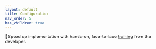 ```yaml
---
layout: default
title: Configuration
nav_order: 5
has_children: true
---
```


🚀Speed up implementation with hands-on, face-to-face [training](https://www.jube.io/training) from the developer.